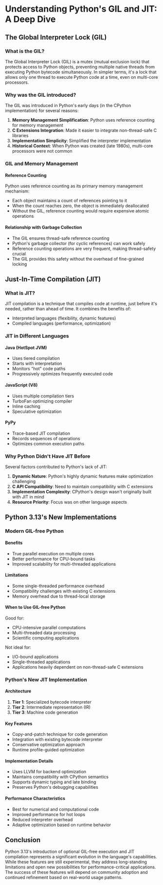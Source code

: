 # Understanding Python's GIL and JIT: A Deep Dive

## The Global Interpreter Lock (GIL)

### What is the GIL?
The Global Interpreter Lock (GIL) is a mutex (mutual exclusion lock) that protects access to Python objects, preventing multiple native threads from executing Python bytecode simultaneously. In simpler terms, it's a lock that allows only one thread to execute Python code at a time, even on multi-core processors.

### Why was the GIL introduced?
The GIL was introduced in Python's early days (in the CPython implementation) for several reasons:
1. **Memory Management Simplification**: Python uses reference counting for memory management
2. **C Extensions Integration**: Made it easier to integrate non-thread-safe C libraries
3. **Implementation Simplicity**: Simplified the interpreter implementation
4. **Historical Context**: When Python was created (late 1980s), multi-core processors were not common

### GIL and Memory Management

#### Reference Counting
Python uses reference counting as its primary memory management mechanism:
- Each object maintains a count of references pointing to it
- When the count reaches zero, the object is immediately deallocated
- Without the GIL, reference counting would require expensive atomic operations

#### Relationship with Garbage Collection
- The GIL ensures thread-safe reference counting
- Python's garbage collector (for cyclic references) can work safely
- Reference counting operations are very frequent, making thread-safety crucial
- The GIL provides this safety without the overhead of fine-grained locking

## Just-In-Time Compilation (JIT)

### What is JIT?
JIT compilation is a technique that compiles code at runtime, just before it's needed, rather than ahead of time. It combines the benefits of:
- Interpreted languages (flexibility, dynamic features)
- Compiled languages (performance, optimization)

### JIT in Different Languages

#### Java (HotSpot JVM)
- Uses tiered compilation
- Starts with interpretation
- Monitors "hot" code paths
- Progressively optimizes frequently executed code

#### JavaScript (V8)
- Uses multiple compilation tiers
- TurboFan optimizing compiler
- Inline caching
- Speculative optimization

#### PyPy
- Trace-based JIT compilation
- Records sequences of operations
- Optimizes common execution paths

### Why Python Didn't Have JIT Before

Several factors contributed to Python's lack of JIT:
1. **Dynamic Nature**: Python's highly dynamic features make optimization challenging
2. **C API Compatibility**: Need to maintain compatibility with C extensions
3. **Implementation Complexity**: CPython's design wasn't originally built with JIT in mind
4. **Resource Priority**: Focus was on other language aspects

## Python 3.13's New Implementations

### Modern GIL-free Python

#### Benefits
- True parallel execution on multiple cores
- Better performance for CPU-bound tasks
- Improved scalability for multi-threaded applications

#### Limitations
- Some single-threaded performance overhead
- Compatibility challenges with existing C extensions
- Memory overhead due to thread-local storage

#### When to Use GIL-free Python
Good for:
- CPU-intensive parallel computations
- Multi-threaded data processing
- Scientific computing applications

Not ideal for:
- I/O-bound applications
- Single-threaded applications
- Applications heavily dependent on non-thread-safe C extensions

### Python's New JIT Implementation

#### Architecture
1. **Tier 1**: Specialized bytecode interpreter
2. **Tier 2**: Intermediate representation (IR)
3. **Tier 3**: Machine code generation

#### Key Features
- Copy-and-patch technique for code generation
- Integration with existing bytecode interpreter
- Conservative optimization approach
- Runtime profile-guided optimization

#### Implementation Details
- Uses LLVM for backend optimization
- Maintains compatibility with CPython semantics
- Supports dynamic typing and late binding
- Preserves Python's debugging capabilities

#### Performance Characteristics
- Best for numerical and computational code
- Improved performance for hot loops
- Reduced interpreter overhead
- Adaptive optimization based on runtime behavior

## Conclusion

Python 3.13's introduction of optional GIL-free execution and JIT compilation represents a significant evolution in the language's capabilities. While these features are still experimental, they address long-standing limitations and open new possibilities for performance-critical applications. The success of these features will depend on community adoption and continued refinement based on real-world usage patterns. 